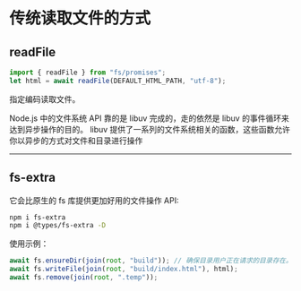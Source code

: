 # 传统读取文件的方式
## readFile
```js
import { readFile } from "fs/promises";
let html = await readFile(DEFAULT_HTML_PATH, "utf-8");
```
指定编码读取文件。

Node.js 中的文件系统 API 靠的是 libuv 完成的，走的依然是 libuv 的事件循环来达到异步操作的目的。
libuv 提供了一系列的文件系统相关的函数，这些函数允许你以异步的方式对文件和目录进行操作

---

## fs-extra
它会比原生的 fs 库提供更加好用的文件操作 API:
```bash
npm i fs-extra
npm i @types/fs-extra -D
```

使用示例： 
```js
await fs.ensureDir(join(root, "build")); // 确保目录用户正在请求的目录存在。 如果目录结构不存在，该函数将自行创建结构
await fs.writeFile(join(root, "build/index.html"), html);
await fs.remove(join(root, ".temp"));
```